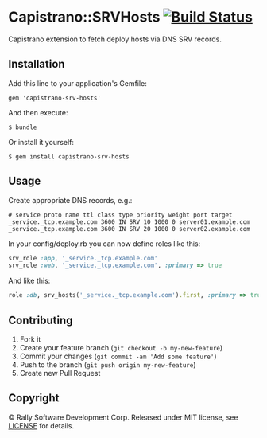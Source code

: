 # Capistrano::SRVHosts [![Build Status](https://travis-ci.org/RallySoftware/capistrano-srv_hosts.png)](https://travis-ci.org/RallySoftware/capistrano-srv_hosts)

Capistrano extension to fetch deploy hosts via DNS SRV records.

## Installation

Add this line to your application's Gemfile:

    gem 'capistrano-srv-hosts'

And then execute:

    $ bundle

Or install it yourself:

    $ gem install capistrano-srv-hosts

## Usage

Create appropriate DNS records, e.g.:

    # service proto name ttl class type priority weight port target
    _service._tcp.example.com 3600 IN SRV 10 1000 0 server01.example.com
    _service._tcp.example.com 3600 IN SRV 20 1000 0 server02.example.com

In your config/deploy.rb you can now define roles like this:

```ruby
srv_role :app, '_service._tcp.example.com'
srv_role :web, '_service._tcp.example.com', :primary => true
```

And like this:

```ruby
role :db, srv_hosts('_service._tcp.example.com').first, :primary => true
```

## Contributing

1. Fork it
2. Create your feature branch (`git checkout -b my-new-feature`)
3. Commit your changes (`git commit -am 'Add some feature'`)
4. Push to the branch (`git push origin my-new-feature`)
5. Create new Pull Request

## Copyright

© Rally Software Development Corp. Released under MIT license, see
[LICENSE](https://github.com/RallySoftware/openid-store-redis/blob/master/LICENSE.txt)
for details.
